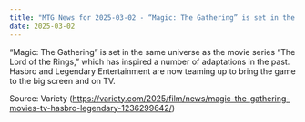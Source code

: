 ```yaml
---
title: "MTG News for 2025-03-02 - “Magic: The Gathering” is set in the same universe..."
date: 2025-03-02
---
```


“Magic: The Gathering” is set in the same universe as the movie series “The Lord of the Rings,” which has inspired a number of adaptations in the past. Hasbro and Legendary Entertainment are now teaming up to bring the game to the big screen and on TV.

Source: Variety (https://variety.com/2025/film/news/magic-the-gathering-movies-tv-hasbro-legendary-1236299642/)
